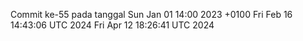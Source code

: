 Commit ke-55 pada tanggal Sun Jan 01 14:00 2023 +0100
Fri Feb 16 14:43:06 UTC 2024
Fri Apr 12 18:26:41 UTC 2024
